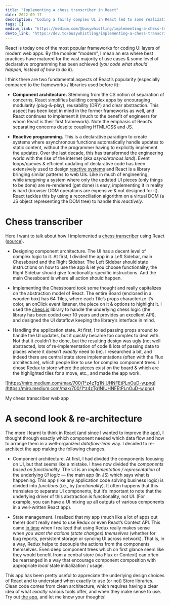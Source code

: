 ```yaml
---
title: "Implementing a chess transcriber in React"
date: 2022-09-17
description: "Coding a fairly complex UI in React led to some realizations around component architecture & state management. Components should be divided by functionality and often central stores (like Redux) are unnecessary even for deep UI trees."
tags: []
medium_link: "https://medium.com/@busywhistling/implementing-a-chess-transcriber-in-react-937f1cc8ba75"
devto_link: "https://dev.to/busywhistling/implementing-a-chess-transcriber-in-react-2ahi"
---
```


React is today one of the most popular frameworks for coding UI layers of modern
web apps. By the moniker “modern”, I mean an era where best practices have
matured for the vast majority of use cases & some level of declarative
programming has been achieved (*you code what should happen, instead of how to
do it*).

I think there are two fundamental aspects of React’s popularity (especially
compared to the frameworks / libraries used before it):

- **Component architecture.** Stemming from the CS notion of separation of
concerns, React simplifies building complex apps by encouraging modularity
(plug-&-play), reusability (DRY) and clear abstraction. This aspect has been
kept in mind in the former frameworks as well, and React continues to implement
it (much to the benefit of engineers for whom React is their first framework).
Note the emphasis of React’s separating concerns despite coupling HTML/CSS and
JS.

- **Reactive programming.** This is a declarative paradigm to create systems
where asynchronous functions automatically handle updates to static content,
without the programmer having to explicitly implement the updates. Over the last
decade, this has transformed the engineering world with the rise of the internet
(aka *asynchronous land*). Event loops/queues & efficient updating of
declarative code has been extensively used to design [reactive
systems](https://www.reactivemanifesto.org/) and React is a library bringing
similar patterns to web UIs. Like in much of engineering, while *imagining* a
system where only the updated UI pieces (only things to be done) are re-rendered
(get done) is easy, implementing it in reality is hard (browser DOM operations
are expensive & not designed for it). React tackles this by using a
reconciliation algorithm on a virtual DOM (a JS object representing the DOM
tree) to handle this *reactively*.

# **Chess transcriber**

Here I want to talk about how I implemented a [chess
transcriber](https://paramjit.org/chess_transcriber/) using React
([source](https://github.com/busywhistling/chess_transcriber)).

- Designing component architecture. The UI has a decent level of complex logic
to it. At first, I divided the app in a Left Sidebar, main Chessboard and the
Right Sidebar. The Left Sidebar should state instructions on how to use the app
& let you choose functionality, the Right Sidebar should give
functionality-specific instructions. And the main Chessboard is where all action
should happen.

- Implementing the Chessboard took some thought and really capitalizes on the
abstraction model of React. The entire Board (enclosed in a wooden box) has 64
Tiles, where each Tile’s props characterize it’s color, an onClick event
listener, the piece on it & options to highlight it. I used
the [chess.js](https://www.npmjs.com/package/chess.js) library to handle the
underlying chess logic (the library has been coded over 10 years and provides an
excellent API), and designed the UI dataflow keeping the library’s interface in
mind.

- Handling the application state. At first, I tried passing props around to
handle the UI updates, but it quickly became too complex to deal with. Not that
it couldn’t be done, but the resulting design was ugly (not well abstracted,
lots of re-implementation of code & lots of passing data to places where it
doesn’t *exactly* need to be). I researched a bit, and indeed there are central
state store implementations (often with the Flux architecture), which people
like to use for complex component trees. I chose Redux to store where the pieces
exist on the board & which are the highlighted tiles for a move, etc., and made
the app work.

![https://miro.medium.com/max/700/1*z4zTg1NIUHNFEtPLnOuD-w.png](https://miro.medium.com/max/700/1*z4zTg1NIUHNFEtPLnOuD-w.png)

My chess transcriber web app

# **A second look & re-architecture**

The more I learnt to think in React (and since I wanted to improve the app), I
thought through exactly which component needed which data flow and how to
arrange them in a well-organized *dataflow-lean* way. I decided to re-architect
the app making the following changes.

- Component architecture. At first, I had divided the components focusing on UI,
but that seems like a mistake. I have now divided the *components based on
functionality.* The UI is an *implementation / representation* of the
underlying *UI logic* — the main app (in JS) which says what is happening. This
app (like any application code solving business logic) is divided
into *functions* (i.e., by *functionality*). It often happens that this
translates to separate UI components, but it’s important to note that the
underlying driver of this abstraction is functionality, not UI. (For example,
you can have a UI mixing up all outputs of various components in a well-written
React app).

- State management. I realized that my app (much like a lot of apps out there)
don’t really need to use Redux or even React’s Context API. This came [in
time](https://medium.com/@dan_abramov/you-might-not-need-redux-be46360cf367) when
I realized that using Redux really makes sense when *you want the actions (state
changes) themselves* (whether for bug reports, persistent storage or syncing UI
across network). That is, in a way, Redux helps to decouple the actions from the
components themselves. Even deep component trees which on first glance seem like
they would benefit from a central store (via Flux or Context) can often be
rearranged in a way that encourage component composition with
appropriate *local* state initialization / usage.

This app has been pretty useful to appreciate the underlying design choices of
React and to understand when exactly to use (or not) Store libraries. Clean code
comes from clean architecture, which requires having a clear idea of
what *exactly* various tools offer, and when they make sense to use. Try out [the
app](https://paramjit.org/chess_transcriber/), and let me know your thoughts!